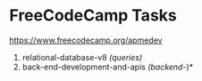# FreeCodeCamp Tasks

<https://www.freecodecamp.org/apmedev>

1. relational-database-v8 *(queries)*
2. back-end-development-and-apis *(backend-*)*
